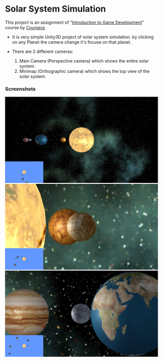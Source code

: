 # Solar System Simulation
This project is an assignment of "[Introduction to Game Development](coursera.org/learn/game-development/)" course by [Coursera](https://www.coursera.org/).

- It is very simple Unity3D project of solar system simulation. by clicking on any  Planet the camera change it's focuse on that planet.

- There are 2 different cameras:
    1. Main Camera (Perspective camera) which shows the entire solar system.
    2. Minimap (Orthographic camera) which shows the top view of the solar system.

### Screenshots

![screenshot 1](./screenshots/1.jpg)
![screenshot 2](./screenshots/2.jpg)
![screenshot 3](./screenshots/3.jpg)

